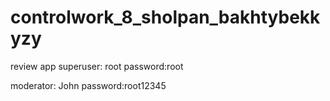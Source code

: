 # controlwork_8_sholpan_bakhtybekkyzy
review app
superuser: root
password:root

moderator: John
password:root12345
